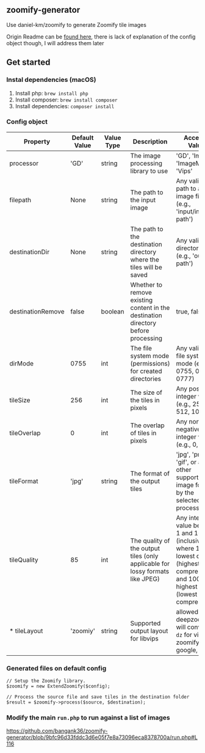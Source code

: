 ## zoomify-generator
Use daniel-km/zoomify to generate Zoomify tile images

Origin Readme can be [found here](https://github.com/Daniel-KM/LibraryZoomify/blob/master/README.md), there is lack of explanation of the config object though, I will address them later

## Get started
### Instal dependencies (macOS)
1. Install php: `brew install php`
2. Install composer: `brew install composer`
3. Install dependencies: `composer install`
### Config object 
| Property           | Default Value | Value Type | Description | Accepted Values |
|--------------------|---------------|------------|---|-------------------|
| processor          | 'GD'          | string     | The image processing library to use | 'GD', 'Imagick', 'ImageMagick', 'Vips'  |
| filepath           | None          | string     | The path to the input image   | Any valid file path to an image file (e.g., 'input/image-path') |
| destinationDir     | None          | string     | The path to the destination directory where the tiles will be saved | Any valid directory path (e.g., 'output-path')  |
| destinationRemove  | false         | boolean    | Whether to remove existing content in the destination directory before processing  | true, false |
| dirMode            | 0755          | int        | The file system mode (permissions) for created directories  | Any valid Unix file system mode (e.g., 0755, 0775, 0777)  |
| tileSize           | 256           | int        | The size of the tiles in pixels  | Any positive integer value (e.g., 256, 512, 1024)  |
| tileOverlap        | 0             | int        | The overlap of tiles in pixels   | Any non-negative integer value (e.g., 0, 1, 2)     |
| tileFormat         | 'jpg'         | string     | The format of the output tiles   | 'jpg', 'png', 'gif', or any other supported image format by the selected processor           |
| tileQuality        | 85            | int        | The quality of the output tiles (only applicable for lossy formats like JPEG)                         | Any integer value between 1 and 100 (inclusive), where 1 is the lowest quality (highest compression) and 100 is the highest quality (lowest compression) |
| * tileLayout        | 'zoomiy'            | string        | Supported output layout for libvips  | allowed: deepzoom ( will convert to `dz` for vips ), zoomify, google, iiif, iiif3 |  
### Generated files on default config
```
// Setup the Zoomify library.
$zoomify = new ExtendZoomify($config);

// Process the source file and save tiles in the destination folder
$result = $zoomify->process($source, $destination);
```
### Modify the main `run.php` to run against a list of images
https://github.com/bangank36/zoomify-generator/blob/9bfc96d33fddc3d6e05f7e8a73096eca8378700a/run.php#L116
